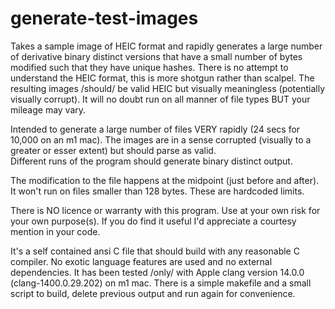 # generate-test-images
Takes a sample image of HEIC format and rapidly generates a large number of derivative binary distinct versions that have a small number of bytes modified such that they have unique hashes. There is no attempt to understand the HEIC format, this is more shotgun rather than scalpel.  The resulting images /should/ be valid HEIC but visually meaningless (potentially visually corrupt). It will no doubt run on all manner of file types BUT your mileage may vary.  

Intended to generate a large number of files VERY rapidly (24 secs for 10,000 on an m1 mac).  The images are in a sense corrupted (visually to a greater or esser extent) but should parse as valid.  
Different runs of the program should generate binary distinct output.  

The modification to the file happens at the midpoint (just before and after).  It won't run on files smaller than 128 bytes.  These are hardcoded limits.  



There is NO licence or warranty with this program.  Use at your own risk for your own purpose(s).  If you do find it useful
I'd appreciate a courtesy mention in your code.  

It's a self contained ansi C file that should build with any reasonable C compiler.  No exotic language features are used and no external dependencies.  It has been tested /only/ with Apple clang version 14.0.0 (clang-1400.0.29.202) on m1 mac.  There is a simple makefile and a small script to build, delete previous output and run again for convenience. 

